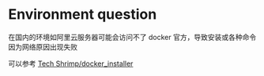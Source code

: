 # Environment question

在国内的环境如阿里云服务器可能会访问不了 docker 官方，导致安装或各种命令因为网络原因出现失败

可以参考 [Tech Shrimp/docker_installer](https://github.com/tech-shrimp/docker_installer)